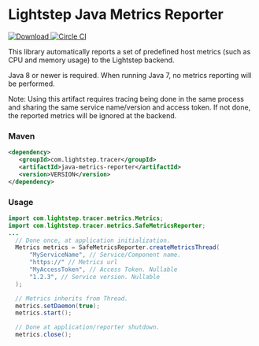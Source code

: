 # Lightstep Java Metrics Reporter

[ ![Download](https://api.bintray.com/packages/lightstep/maven/java-metrics/images/download.svg) ](https://bintray.com/lightstep/maven/) [![Circle CI](https://circleci.com/gh/lightstep/lightstep-metrics-java.svg?style=shield)](https://circleci.com/gh/lightstep/lightstep-metrics-java)

This library automatically reports a set of predefined host metrics
(such as CPU and memory usage) to the Lightstep backend.

Java 8 or newer is required. When running Java 7, no metrics reporting
will be performed.

Note: Using this artifact requires tracing being done in the same process
and sharing the same service name/version and access token. If not done,
the reported metrics will be ignored at the backend.

### Maven

```xml
<dependency>
   <groupId>com.lightstep.tracer</groupId>
   <artifactId>java-metrics-reporter</artifactId>
   <version>VERSION</version>
</dependency>
```

### Usage

```java
import com.lightstep.tracer.metrics.Metrics;
import com.lightstep.tracer.metrics.SafeMetricsReporter;
...
  // Done once, at application initialization.
  Metrics metrics = SafeMetricsReporter.createMetricsThread(
      "MyServiceName", // Service/Component name.
      "https://" // Metrics url
      "MyAccessToken", // Access Token. Nullable
      "1.2.3", // Service version. Nullable
  );

  // Metrics inherits from Thread.
  metrics.setDaemon(true);
  metrics.start();

  // Done at application/reporter shutdown.
  metrics.close();
```
